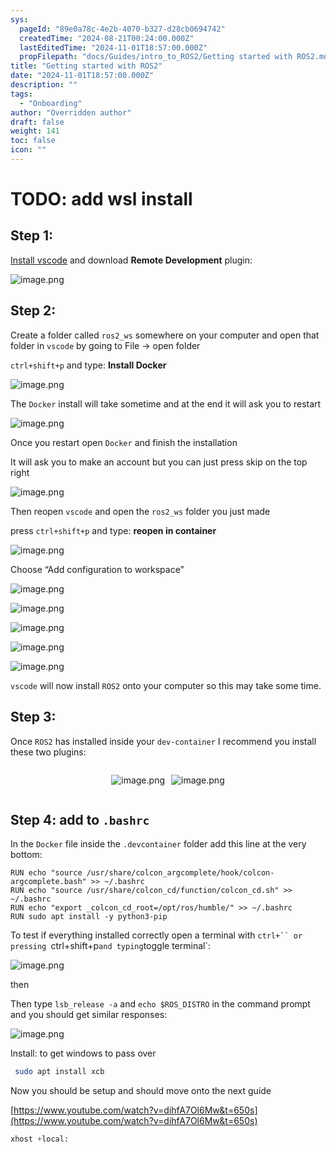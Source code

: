 ```yaml
---
sys:
  pageId: "89e0a78c-4e2b-4070-b327-d28cb0694742"
  createdTime: "2024-08-21T00:24:00.000Z"
  lastEditedTime: "2024-11-01T18:57:00.000Z"
  propFilepath: "docs/Guides/intro_to_ROS2/Getting started with ROS2.md"
title: "Getting started with ROS2"
date: "2024-11-01T18:57:00.000Z"
description: ""
tags:
  - "Onboarding"
author: "Overridden author"
draft: false
weight: 141
toc: false
icon: ""
---
```


# TODO: add wsl install

## Step 1:

[Install vscode](https://code.visualstudio.com/download) and download **Remote Development** plugin:

![image.png](https://prod-files-secure.s3.us-west-2.amazonaws.com/d518164a-d88e-44d1-a4ee-3adb3bd8bce0/efb52993-1881-4a40-b95e-6f020334f022/image.png?X-Amz-Algorithm=AWS4-HMAC-SHA256&X-Amz-Content-Sha256=UNSIGNED-PAYLOAD&X-Amz-Credential=ASIAZI2LB466UYLO72IW%2F20250219%2Fus-west-2%2Fs3%2Faws4_request&X-Amz-Date=20250219T150806Z&X-Amz-Expires=3600&X-Amz-Security-Token=IQoJb3JpZ2luX2VjEHsaCXVzLXdlc3QtMiJGMEQCIDVqTMhDm%2Fy7tMEflMNwuqdKeVss6GCGCo1zySWLRO64AiA1ZaxnSB7%2B0Q1S2cfqDlI3HRnJw3aNG6sydQuW0gzsgCqIBAik%2F%2F%2F%2F%2F%2F%2F%2F%2F%2F8BEAAaDDYzNzQyMzE4MzgwNSIMSXfvil63LYLiFpMGKtwD8L%2FHga85yzz0fUhFTl%2B0kkocbV8gWXx4kKsCwQw91WyKLTDziD7jR5gJYNR%2FiU8c20uhqfyNie9t50GYz8FhSL1Ma5GBHiYNQ4e2rjRGtonO5gcbins6G%2BQM2Rk0Ivbkaj0NrPRCrw800qalU%2FzL%2FEJYVfip%2F%2FxE8eqxl9vbsnZKHzaetXqkikUMOpaETlSGb9sQW%2B3uEoomXZjv%2FYmCTPecEYgW46fBJDz001uQ6oWUPrfdX31RQpwnGU%2BjvxjxoP5076732mg8LjaiBsgj86O7w%2FIkjNHNhcE4udGHygDtVDiYDil5Fwz20zOd0uqL8EBdUY8wDS4%2FkJgTJhjsUFsrogSavftZGOsMs47pQ46ve371ei%2Fk1OZiWCy5HHAmEIRmg%2B8P%2FQqDLaR1nZrlntRtW7pZIrP5l8fC2FDkpUsyPnC8Mrr1p3bIK3Me8%2BP6Ir8ecDI%2BoQpb44MoRZlBmKzyyo9bAdeNjQpsJrqknji4gSi627T3wQaMq91HInKYlmVhBbuTS4PXk1h6IAHU6q9DeXVikOMBybsmLclOUv1M4yvCOZxEZxGXRoz5YY%2FcyaN8RiVgmV2RVsLrBtu6nSp2xlfqNOECLt83ZyskanxNBtMk0d98ngTOiGkwivvWvQY6pgHaxrZrTIuDF2MqJyKgGkADubZN49ocM2pDmPvca2eVWHWK6BDvpXLG%2FLa6loTSQ34QntL%2Flh2KNezKkbJ%2FBuw91MVxqOCz3UBVwXU3p5V36cnClE1TBwNHZZqyqEJutIBPtpkdBAtU%2FKw9kvg%2BuF5Gmn3ugr1PGVGRtFZJIczKZ8tUokhld8emm9tD46LdRqOntEE0EwHdVkUn82fCZjPL%2FTvKgjRa&X-Amz-Signature=6fc510db99f14fc766334c51e40b63cba4501e4b6e9e418eb342c11a48e9045f&X-Amz-SignedHeaders=host&x-id=GetObject)

## Step 2:

Create a folder called `ros2_ws` somewhere on your computer and open that folder in `vscode` by going to File → open folder 

`ctrl+shift+p` and type: **Install Docker**

![image.png](https://prod-files-secure.s3.us-west-2.amazonaws.com/d518164a-d88e-44d1-a4ee-3adb3bd8bce0/2269dc0e-1cd5-47ff-bceb-c04ad9b2eab0/image.png?X-Amz-Algorithm=AWS4-HMAC-SHA256&X-Amz-Content-Sha256=UNSIGNED-PAYLOAD&X-Amz-Credential=ASIAZI2LB466UYLO72IW%2F20250219%2Fus-west-2%2Fs3%2Faws4_request&X-Amz-Date=20250219T150806Z&X-Amz-Expires=3600&X-Amz-Security-Token=IQoJb3JpZ2luX2VjEHsaCXVzLXdlc3QtMiJGMEQCIDVqTMhDm%2Fy7tMEflMNwuqdKeVss6GCGCo1zySWLRO64AiA1ZaxnSB7%2B0Q1S2cfqDlI3HRnJw3aNG6sydQuW0gzsgCqIBAik%2F%2F%2F%2F%2F%2F%2F%2F%2F%2F8BEAAaDDYzNzQyMzE4MzgwNSIMSXfvil63LYLiFpMGKtwD8L%2FHga85yzz0fUhFTl%2B0kkocbV8gWXx4kKsCwQw91WyKLTDziD7jR5gJYNR%2FiU8c20uhqfyNie9t50GYz8FhSL1Ma5GBHiYNQ4e2rjRGtonO5gcbins6G%2BQM2Rk0Ivbkaj0NrPRCrw800qalU%2FzL%2FEJYVfip%2F%2FxE8eqxl9vbsnZKHzaetXqkikUMOpaETlSGb9sQW%2B3uEoomXZjv%2FYmCTPecEYgW46fBJDz001uQ6oWUPrfdX31RQpwnGU%2BjvxjxoP5076732mg8LjaiBsgj86O7w%2FIkjNHNhcE4udGHygDtVDiYDil5Fwz20zOd0uqL8EBdUY8wDS4%2FkJgTJhjsUFsrogSavftZGOsMs47pQ46ve371ei%2Fk1OZiWCy5HHAmEIRmg%2B8P%2FQqDLaR1nZrlntRtW7pZIrP5l8fC2FDkpUsyPnC8Mrr1p3bIK3Me8%2BP6Ir8ecDI%2BoQpb44MoRZlBmKzyyo9bAdeNjQpsJrqknji4gSi627T3wQaMq91HInKYlmVhBbuTS4PXk1h6IAHU6q9DeXVikOMBybsmLclOUv1M4yvCOZxEZxGXRoz5YY%2FcyaN8RiVgmV2RVsLrBtu6nSp2xlfqNOECLt83ZyskanxNBtMk0d98ngTOiGkwivvWvQY6pgHaxrZrTIuDF2MqJyKgGkADubZN49ocM2pDmPvca2eVWHWK6BDvpXLG%2FLa6loTSQ34QntL%2Flh2KNezKkbJ%2FBuw91MVxqOCz3UBVwXU3p5V36cnClE1TBwNHZZqyqEJutIBPtpkdBAtU%2FKw9kvg%2BuF5Gmn3ugr1PGVGRtFZJIczKZ8tUokhld8emm9tD46LdRqOntEE0EwHdVkUn82fCZjPL%2FTvKgjRa&X-Amz-Signature=8cbc052e26c0236d8bb2f7844f7d6d2b198932f810916bd11cc1fb219c82d87c&X-Amz-SignedHeaders=host&x-id=GetObject)

The `Docker` install will take sometime and at the end it will ask you to restart

![image.png](https://prod-files-secure.s3.us-west-2.amazonaws.com/d518164a-d88e-44d1-a4ee-3adb3bd8bce0/ed233f78-be33-4b1f-b89c-9c346c0e961e/image.png?X-Amz-Algorithm=AWS4-HMAC-SHA256&X-Amz-Content-Sha256=UNSIGNED-PAYLOAD&X-Amz-Credential=ASIAZI2LB466UYLO72IW%2F20250219%2Fus-west-2%2Fs3%2Faws4_request&X-Amz-Date=20250219T150806Z&X-Amz-Expires=3600&X-Amz-Security-Token=IQoJb3JpZ2luX2VjEHsaCXVzLXdlc3QtMiJGMEQCIDVqTMhDm%2Fy7tMEflMNwuqdKeVss6GCGCo1zySWLRO64AiA1ZaxnSB7%2B0Q1S2cfqDlI3HRnJw3aNG6sydQuW0gzsgCqIBAik%2F%2F%2F%2F%2F%2F%2F%2F%2F%2F8BEAAaDDYzNzQyMzE4MzgwNSIMSXfvil63LYLiFpMGKtwD8L%2FHga85yzz0fUhFTl%2B0kkocbV8gWXx4kKsCwQw91WyKLTDziD7jR5gJYNR%2FiU8c20uhqfyNie9t50GYz8FhSL1Ma5GBHiYNQ4e2rjRGtonO5gcbins6G%2BQM2Rk0Ivbkaj0NrPRCrw800qalU%2FzL%2FEJYVfip%2F%2FxE8eqxl9vbsnZKHzaetXqkikUMOpaETlSGb9sQW%2B3uEoomXZjv%2FYmCTPecEYgW46fBJDz001uQ6oWUPrfdX31RQpwnGU%2BjvxjxoP5076732mg8LjaiBsgj86O7w%2FIkjNHNhcE4udGHygDtVDiYDil5Fwz20zOd0uqL8EBdUY8wDS4%2FkJgTJhjsUFsrogSavftZGOsMs47pQ46ve371ei%2Fk1OZiWCy5HHAmEIRmg%2B8P%2FQqDLaR1nZrlntRtW7pZIrP5l8fC2FDkpUsyPnC8Mrr1p3bIK3Me8%2BP6Ir8ecDI%2BoQpb44MoRZlBmKzyyo9bAdeNjQpsJrqknji4gSi627T3wQaMq91HInKYlmVhBbuTS4PXk1h6IAHU6q9DeXVikOMBybsmLclOUv1M4yvCOZxEZxGXRoz5YY%2FcyaN8RiVgmV2RVsLrBtu6nSp2xlfqNOECLt83ZyskanxNBtMk0d98ngTOiGkwivvWvQY6pgHaxrZrTIuDF2MqJyKgGkADubZN49ocM2pDmPvca2eVWHWK6BDvpXLG%2FLa6loTSQ34QntL%2Flh2KNezKkbJ%2FBuw91MVxqOCz3UBVwXU3p5V36cnClE1TBwNHZZqyqEJutIBPtpkdBAtU%2FKw9kvg%2BuF5Gmn3ugr1PGVGRtFZJIczKZ8tUokhld8emm9tD46LdRqOntEE0EwHdVkUn82fCZjPL%2FTvKgjRa&X-Amz-Signature=d9714bbdb118b7458cb41b72cbef86533ca2afa545a2615442e26fe19110ddf0&X-Amz-SignedHeaders=host&x-id=GetObject)

Once you restart open `Docker` and finish the installation

It will ask you to make an account but you can just press skip on the top right

![image.png](https://prod-files-secure.s3.us-west-2.amazonaws.com/d518164a-d88e-44d1-a4ee-3adb3bd8bce0/21010ad9-1659-4fd9-9f59-9932a09b2a3d/image.png?X-Amz-Algorithm=AWS4-HMAC-SHA256&X-Amz-Content-Sha256=UNSIGNED-PAYLOAD&X-Amz-Credential=ASIAZI2LB466UYLO72IW%2F20250219%2Fus-west-2%2Fs3%2Faws4_request&X-Amz-Date=20250219T150806Z&X-Amz-Expires=3600&X-Amz-Security-Token=IQoJb3JpZ2luX2VjEHsaCXVzLXdlc3QtMiJGMEQCIDVqTMhDm%2Fy7tMEflMNwuqdKeVss6GCGCo1zySWLRO64AiA1ZaxnSB7%2B0Q1S2cfqDlI3HRnJw3aNG6sydQuW0gzsgCqIBAik%2F%2F%2F%2F%2F%2F%2F%2F%2F%2F8BEAAaDDYzNzQyMzE4MzgwNSIMSXfvil63LYLiFpMGKtwD8L%2FHga85yzz0fUhFTl%2B0kkocbV8gWXx4kKsCwQw91WyKLTDziD7jR5gJYNR%2FiU8c20uhqfyNie9t50GYz8FhSL1Ma5GBHiYNQ4e2rjRGtonO5gcbins6G%2BQM2Rk0Ivbkaj0NrPRCrw800qalU%2FzL%2FEJYVfip%2F%2FxE8eqxl9vbsnZKHzaetXqkikUMOpaETlSGb9sQW%2B3uEoomXZjv%2FYmCTPecEYgW46fBJDz001uQ6oWUPrfdX31RQpwnGU%2BjvxjxoP5076732mg8LjaiBsgj86O7w%2FIkjNHNhcE4udGHygDtVDiYDil5Fwz20zOd0uqL8EBdUY8wDS4%2FkJgTJhjsUFsrogSavftZGOsMs47pQ46ve371ei%2Fk1OZiWCy5HHAmEIRmg%2B8P%2FQqDLaR1nZrlntRtW7pZIrP5l8fC2FDkpUsyPnC8Mrr1p3bIK3Me8%2BP6Ir8ecDI%2BoQpb44MoRZlBmKzyyo9bAdeNjQpsJrqknji4gSi627T3wQaMq91HInKYlmVhBbuTS4PXk1h6IAHU6q9DeXVikOMBybsmLclOUv1M4yvCOZxEZxGXRoz5YY%2FcyaN8RiVgmV2RVsLrBtu6nSp2xlfqNOECLt83ZyskanxNBtMk0d98ngTOiGkwivvWvQY6pgHaxrZrTIuDF2MqJyKgGkADubZN49ocM2pDmPvca2eVWHWK6BDvpXLG%2FLa6loTSQ34QntL%2Flh2KNezKkbJ%2FBuw91MVxqOCz3UBVwXU3p5V36cnClE1TBwNHZZqyqEJutIBPtpkdBAtU%2FKw9kvg%2BuF5Gmn3ugr1PGVGRtFZJIczKZ8tUokhld8emm9tD46LdRqOntEE0EwHdVkUn82fCZjPL%2FTvKgjRa&X-Amz-Signature=2a8796239b4dbece81be936c64135cb7fdd2161e5894149170fad5835a66a7b3&X-Amz-SignedHeaders=host&x-id=GetObject)

Then reopen `vscode` and open the `ros2_ws` folder you just made

press `ctrl+shift+p` and type: **reopen in container**

![image.png](https://prod-files-secure.s3.us-west-2.amazonaws.com/d518164a-d88e-44d1-a4ee-3adb3bd8bce0/4e93b8c2-41ad-488c-8095-c74205196118/image.png?X-Amz-Algorithm=AWS4-HMAC-SHA256&X-Amz-Content-Sha256=UNSIGNED-PAYLOAD&X-Amz-Credential=ASIAZI2LB466UYLO72IW%2F20250219%2Fus-west-2%2Fs3%2Faws4_request&X-Amz-Date=20250219T150806Z&X-Amz-Expires=3600&X-Amz-Security-Token=IQoJb3JpZ2luX2VjEHsaCXVzLXdlc3QtMiJGMEQCIDVqTMhDm%2Fy7tMEflMNwuqdKeVss6GCGCo1zySWLRO64AiA1ZaxnSB7%2B0Q1S2cfqDlI3HRnJw3aNG6sydQuW0gzsgCqIBAik%2F%2F%2F%2F%2F%2F%2F%2F%2F%2F8BEAAaDDYzNzQyMzE4MzgwNSIMSXfvil63LYLiFpMGKtwD8L%2FHga85yzz0fUhFTl%2B0kkocbV8gWXx4kKsCwQw91WyKLTDziD7jR5gJYNR%2FiU8c20uhqfyNie9t50GYz8FhSL1Ma5GBHiYNQ4e2rjRGtonO5gcbins6G%2BQM2Rk0Ivbkaj0NrPRCrw800qalU%2FzL%2FEJYVfip%2F%2FxE8eqxl9vbsnZKHzaetXqkikUMOpaETlSGb9sQW%2B3uEoomXZjv%2FYmCTPecEYgW46fBJDz001uQ6oWUPrfdX31RQpwnGU%2BjvxjxoP5076732mg8LjaiBsgj86O7w%2FIkjNHNhcE4udGHygDtVDiYDil5Fwz20zOd0uqL8EBdUY8wDS4%2FkJgTJhjsUFsrogSavftZGOsMs47pQ46ve371ei%2Fk1OZiWCy5HHAmEIRmg%2B8P%2FQqDLaR1nZrlntRtW7pZIrP5l8fC2FDkpUsyPnC8Mrr1p3bIK3Me8%2BP6Ir8ecDI%2BoQpb44MoRZlBmKzyyo9bAdeNjQpsJrqknji4gSi627T3wQaMq91HInKYlmVhBbuTS4PXk1h6IAHU6q9DeXVikOMBybsmLclOUv1M4yvCOZxEZxGXRoz5YY%2FcyaN8RiVgmV2RVsLrBtu6nSp2xlfqNOECLt83ZyskanxNBtMk0d98ngTOiGkwivvWvQY6pgHaxrZrTIuDF2MqJyKgGkADubZN49ocM2pDmPvca2eVWHWK6BDvpXLG%2FLa6loTSQ34QntL%2Flh2KNezKkbJ%2FBuw91MVxqOCz3UBVwXU3p5V36cnClE1TBwNHZZqyqEJutIBPtpkdBAtU%2FKw9kvg%2BuF5Gmn3ugr1PGVGRtFZJIczKZ8tUokhld8emm9tD46LdRqOntEE0EwHdVkUn82fCZjPL%2FTvKgjRa&X-Amz-Signature=0878ee22ade693cfe5fb023099a1361db9f7802cf0688957cc0e3a4341bba0c8&X-Amz-SignedHeaders=host&x-id=GetObject)

Choose “Add configuration to workspace”

![image.png](https://prod-files-secure.s3.us-west-2.amazonaws.com/d518164a-d88e-44d1-a4ee-3adb3bd8bce0/9560b282-5060-4989-ba37-97e7b2c22476/image.png?X-Amz-Algorithm=AWS4-HMAC-SHA256&X-Amz-Content-Sha256=UNSIGNED-PAYLOAD&X-Amz-Credential=ASIAZI2LB466UYLO72IW%2F20250219%2Fus-west-2%2Fs3%2Faws4_request&X-Amz-Date=20250219T150806Z&X-Amz-Expires=3600&X-Amz-Security-Token=IQoJb3JpZ2luX2VjEHsaCXVzLXdlc3QtMiJGMEQCIDVqTMhDm%2Fy7tMEflMNwuqdKeVss6GCGCo1zySWLRO64AiA1ZaxnSB7%2B0Q1S2cfqDlI3HRnJw3aNG6sydQuW0gzsgCqIBAik%2F%2F%2F%2F%2F%2F%2F%2F%2F%2F8BEAAaDDYzNzQyMzE4MzgwNSIMSXfvil63LYLiFpMGKtwD8L%2FHga85yzz0fUhFTl%2B0kkocbV8gWXx4kKsCwQw91WyKLTDziD7jR5gJYNR%2FiU8c20uhqfyNie9t50GYz8FhSL1Ma5GBHiYNQ4e2rjRGtonO5gcbins6G%2BQM2Rk0Ivbkaj0NrPRCrw800qalU%2FzL%2FEJYVfip%2F%2FxE8eqxl9vbsnZKHzaetXqkikUMOpaETlSGb9sQW%2B3uEoomXZjv%2FYmCTPecEYgW46fBJDz001uQ6oWUPrfdX31RQpwnGU%2BjvxjxoP5076732mg8LjaiBsgj86O7w%2FIkjNHNhcE4udGHygDtVDiYDil5Fwz20zOd0uqL8EBdUY8wDS4%2FkJgTJhjsUFsrogSavftZGOsMs47pQ46ve371ei%2Fk1OZiWCy5HHAmEIRmg%2B8P%2FQqDLaR1nZrlntRtW7pZIrP5l8fC2FDkpUsyPnC8Mrr1p3bIK3Me8%2BP6Ir8ecDI%2BoQpb44MoRZlBmKzyyo9bAdeNjQpsJrqknji4gSi627T3wQaMq91HInKYlmVhBbuTS4PXk1h6IAHU6q9DeXVikOMBybsmLclOUv1M4yvCOZxEZxGXRoz5YY%2FcyaN8RiVgmV2RVsLrBtu6nSp2xlfqNOECLt83ZyskanxNBtMk0d98ngTOiGkwivvWvQY6pgHaxrZrTIuDF2MqJyKgGkADubZN49ocM2pDmPvca2eVWHWK6BDvpXLG%2FLa6loTSQ34QntL%2Flh2KNezKkbJ%2FBuw91MVxqOCz3UBVwXU3p5V36cnClE1TBwNHZZqyqEJutIBPtpkdBAtU%2FKw9kvg%2BuF5Gmn3ugr1PGVGRtFZJIczKZ8tUokhld8emm9tD46LdRqOntEE0EwHdVkUn82fCZjPL%2FTvKgjRa&X-Amz-Signature=fe4ceaadd64f78be30453f731300b1d8ca6a9714015f12152e9f213ce722b643&X-Amz-SignedHeaders=host&x-id=GetObject)

![image.png](https://prod-files-secure.s3.us-west-2.amazonaws.com/d518164a-d88e-44d1-a4ee-3adb3bd8bce0/2ee63f81-886b-48e8-a553-dc6e5eac99e4/image.png?X-Amz-Algorithm=AWS4-HMAC-SHA256&X-Amz-Content-Sha256=UNSIGNED-PAYLOAD&X-Amz-Credential=ASIAZI2LB466UYLO72IW%2F20250219%2Fus-west-2%2Fs3%2Faws4_request&X-Amz-Date=20250219T150806Z&X-Amz-Expires=3600&X-Amz-Security-Token=IQoJb3JpZ2luX2VjEHsaCXVzLXdlc3QtMiJGMEQCIDVqTMhDm%2Fy7tMEflMNwuqdKeVss6GCGCo1zySWLRO64AiA1ZaxnSB7%2B0Q1S2cfqDlI3HRnJw3aNG6sydQuW0gzsgCqIBAik%2F%2F%2F%2F%2F%2F%2F%2F%2F%2F8BEAAaDDYzNzQyMzE4MzgwNSIMSXfvil63LYLiFpMGKtwD8L%2FHga85yzz0fUhFTl%2B0kkocbV8gWXx4kKsCwQw91WyKLTDziD7jR5gJYNR%2FiU8c20uhqfyNie9t50GYz8FhSL1Ma5GBHiYNQ4e2rjRGtonO5gcbins6G%2BQM2Rk0Ivbkaj0NrPRCrw800qalU%2FzL%2FEJYVfip%2F%2FxE8eqxl9vbsnZKHzaetXqkikUMOpaETlSGb9sQW%2B3uEoomXZjv%2FYmCTPecEYgW46fBJDz001uQ6oWUPrfdX31RQpwnGU%2BjvxjxoP5076732mg8LjaiBsgj86O7w%2FIkjNHNhcE4udGHygDtVDiYDil5Fwz20zOd0uqL8EBdUY8wDS4%2FkJgTJhjsUFsrogSavftZGOsMs47pQ46ve371ei%2Fk1OZiWCy5HHAmEIRmg%2B8P%2FQqDLaR1nZrlntRtW7pZIrP5l8fC2FDkpUsyPnC8Mrr1p3bIK3Me8%2BP6Ir8ecDI%2BoQpb44MoRZlBmKzyyo9bAdeNjQpsJrqknji4gSi627T3wQaMq91HInKYlmVhBbuTS4PXk1h6IAHU6q9DeXVikOMBybsmLclOUv1M4yvCOZxEZxGXRoz5YY%2FcyaN8RiVgmV2RVsLrBtu6nSp2xlfqNOECLt83ZyskanxNBtMk0d98ngTOiGkwivvWvQY6pgHaxrZrTIuDF2MqJyKgGkADubZN49ocM2pDmPvca2eVWHWK6BDvpXLG%2FLa6loTSQ34QntL%2Flh2KNezKkbJ%2FBuw91MVxqOCz3UBVwXU3p5V36cnClE1TBwNHZZqyqEJutIBPtpkdBAtU%2FKw9kvg%2BuF5Gmn3ugr1PGVGRtFZJIczKZ8tUokhld8emm9tD46LdRqOntEE0EwHdVkUn82fCZjPL%2FTvKgjRa&X-Amz-Signature=d38069df71de0e94dc8aa1932696d998257ce5469dbb68e3078914e3032027c8&X-Amz-SignedHeaders=host&x-id=GetObject)

![image.png](https://prod-files-secure.s3.us-west-2.amazonaws.com/d518164a-d88e-44d1-a4ee-3adb3bd8bce0/ae1580b2-b048-407e-aed9-b584224a7a04/image.png?X-Amz-Algorithm=AWS4-HMAC-SHA256&X-Amz-Content-Sha256=UNSIGNED-PAYLOAD&X-Amz-Credential=ASIAZI2LB466UYLO72IW%2F20250219%2Fus-west-2%2Fs3%2Faws4_request&X-Amz-Date=20250219T150806Z&X-Amz-Expires=3600&X-Amz-Security-Token=IQoJb3JpZ2luX2VjEHsaCXVzLXdlc3QtMiJGMEQCIDVqTMhDm%2Fy7tMEflMNwuqdKeVss6GCGCo1zySWLRO64AiA1ZaxnSB7%2B0Q1S2cfqDlI3HRnJw3aNG6sydQuW0gzsgCqIBAik%2F%2F%2F%2F%2F%2F%2F%2F%2F%2F8BEAAaDDYzNzQyMzE4MzgwNSIMSXfvil63LYLiFpMGKtwD8L%2FHga85yzz0fUhFTl%2B0kkocbV8gWXx4kKsCwQw91WyKLTDziD7jR5gJYNR%2FiU8c20uhqfyNie9t50GYz8FhSL1Ma5GBHiYNQ4e2rjRGtonO5gcbins6G%2BQM2Rk0Ivbkaj0NrPRCrw800qalU%2FzL%2FEJYVfip%2F%2FxE8eqxl9vbsnZKHzaetXqkikUMOpaETlSGb9sQW%2B3uEoomXZjv%2FYmCTPecEYgW46fBJDz001uQ6oWUPrfdX31RQpwnGU%2BjvxjxoP5076732mg8LjaiBsgj86O7w%2FIkjNHNhcE4udGHygDtVDiYDil5Fwz20zOd0uqL8EBdUY8wDS4%2FkJgTJhjsUFsrogSavftZGOsMs47pQ46ve371ei%2Fk1OZiWCy5HHAmEIRmg%2B8P%2FQqDLaR1nZrlntRtW7pZIrP5l8fC2FDkpUsyPnC8Mrr1p3bIK3Me8%2BP6Ir8ecDI%2BoQpb44MoRZlBmKzyyo9bAdeNjQpsJrqknji4gSi627T3wQaMq91HInKYlmVhBbuTS4PXk1h6IAHU6q9DeXVikOMBybsmLclOUv1M4yvCOZxEZxGXRoz5YY%2FcyaN8RiVgmV2RVsLrBtu6nSp2xlfqNOECLt83ZyskanxNBtMk0d98ngTOiGkwivvWvQY6pgHaxrZrTIuDF2MqJyKgGkADubZN49ocM2pDmPvca2eVWHWK6BDvpXLG%2FLa6loTSQ34QntL%2Flh2KNezKkbJ%2FBuw91MVxqOCz3UBVwXU3p5V36cnClE1TBwNHZZqyqEJutIBPtpkdBAtU%2FKw9kvg%2BuF5Gmn3ugr1PGVGRtFZJIczKZ8tUokhld8emm9tD46LdRqOntEE0EwHdVkUn82fCZjPL%2FTvKgjRa&X-Amz-Signature=a7d2d664985016ec0ad640efc8e002ff009e3a284468cc0f60529d855c5644a3&X-Amz-SignedHeaders=host&x-id=GetObject)

![image.png](https://prod-files-secure.s3.us-west-2.amazonaws.com/d518164a-d88e-44d1-a4ee-3adb3bd8bce0/53255b28-f75e-430f-b9e3-c0ac8577e42b/image.png?X-Amz-Algorithm=AWS4-HMAC-SHA256&X-Amz-Content-Sha256=UNSIGNED-PAYLOAD&X-Amz-Credential=ASIAZI2LB466UYLO72IW%2F20250219%2Fus-west-2%2Fs3%2Faws4_request&X-Amz-Date=20250219T150806Z&X-Amz-Expires=3600&X-Amz-Security-Token=IQoJb3JpZ2luX2VjEHsaCXVzLXdlc3QtMiJGMEQCIDVqTMhDm%2Fy7tMEflMNwuqdKeVss6GCGCo1zySWLRO64AiA1ZaxnSB7%2B0Q1S2cfqDlI3HRnJw3aNG6sydQuW0gzsgCqIBAik%2F%2F%2F%2F%2F%2F%2F%2F%2F%2F8BEAAaDDYzNzQyMzE4MzgwNSIMSXfvil63LYLiFpMGKtwD8L%2FHga85yzz0fUhFTl%2B0kkocbV8gWXx4kKsCwQw91WyKLTDziD7jR5gJYNR%2FiU8c20uhqfyNie9t50GYz8FhSL1Ma5GBHiYNQ4e2rjRGtonO5gcbins6G%2BQM2Rk0Ivbkaj0NrPRCrw800qalU%2FzL%2FEJYVfip%2F%2FxE8eqxl9vbsnZKHzaetXqkikUMOpaETlSGb9sQW%2B3uEoomXZjv%2FYmCTPecEYgW46fBJDz001uQ6oWUPrfdX31RQpwnGU%2BjvxjxoP5076732mg8LjaiBsgj86O7w%2FIkjNHNhcE4udGHygDtVDiYDil5Fwz20zOd0uqL8EBdUY8wDS4%2FkJgTJhjsUFsrogSavftZGOsMs47pQ46ve371ei%2Fk1OZiWCy5HHAmEIRmg%2B8P%2FQqDLaR1nZrlntRtW7pZIrP5l8fC2FDkpUsyPnC8Mrr1p3bIK3Me8%2BP6Ir8ecDI%2BoQpb44MoRZlBmKzyyo9bAdeNjQpsJrqknji4gSi627T3wQaMq91HInKYlmVhBbuTS4PXk1h6IAHU6q9DeXVikOMBybsmLclOUv1M4yvCOZxEZxGXRoz5YY%2FcyaN8RiVgmV2RVsLrBtu6nSp2xlfqNOECLt83ZyskanxNBtMk0d98ngTOiGkwivvWvQY6pgHaxrZrTIuDF2MqJyKgGkADubZN49ocM2pDmPvca2eVWHWK6BDvpXLG%2FLa6loTSQ34QntL%2Flh2KNezKkbJ%2FBuw91MVxqOCz3UBVwXU3p5V36cnClE1TBwNHZZqyqEJutIBPtpkdBAtU%2FKw9kvg%2BuF5Gmn3ugr1PGVGRtFZJIczKZ8tUokhld8emm9tD46LdRqOntEE0EwHdVkUn82fCZjPL%2FTvKgjRa&X-Amz-Signature=74f414d43e56478a3f325e25fea3ae83341ecfd3298b90163c9d868829d8af59&X-Amz-SignedHeaders=host&x-id=GetObject)

![image.png](https://prod-files-secure.s3.us-west-2.amazonaws.com/d518164a-d88e-44d1-a4ee-3adb3bd8bce0/7c562767-5af9-4ffb-97d1-327bcdf4ee00/image.png?X-Amz-Algorithm=AWS4-HMAC-SHA256&X-Amz-Content-Sha256=UNSIGNED-PAYLOAD&X-Amz-Credential=ASIAZI2LB466UYLO72IW%2F20250219%2Fus-west-2%2Fs3%2Faws4_request&X-Amz-Date=20250219T150806Z&X-Amz-Expires=3600&X-Amz-Security-Token=IQoJb3JpZ2luX2VjEHsaCXVzLXdlc3QtMiJGMEQCIDVqTMhDm%2Fy7tMEflMNwuqdKeVss6GCGCo1zySWLRO64AiA1ZaxnSB7%2B0Q1S2cfqDlI3HRnJw3aNG6sydQuW0gzsgCqIBAik%2F%2F%2F%2F%2F%2F%2F%2F%2F%2F8BEAAaDDYzNzQyMzE4MzgwNSIMSXfvil63LYLiFpMGKtwD8L%2FHga85yzz0fUhFTl%2B0kkocbV8gWXx4kKsCwQw91WyKLTDziD7jR5gJYNR%2FiU8c20uhqfyNie9t50GYz8FhSL1Ma5GBHiYNQ4e2rjRGtonO5gcbins6G%2BQM2Rk0Ivbkaj0NrPRCrw800qalU%2FzL%2FEJYVfip%2F%2FxE8eqxl9vbsnZKHzaetXqkikUMOpaETlSGb9sQW%2B3uEoomXZjv%2FYmCTPecEYgW46fBJDz001uQ6oWUPrfdX31RQpwnGU%2BjvxjxoP5076732mg8LjaiBsgj86O7w%2FIkjNHNhcE4udGHygDtVDiYDil5Fwz20zOd0uqL8EBdUY8wDS4%2FkJgTJhjsUFsrogSavftZGOsMs47pQ46ve371ei%2Fk1OZiWCy5HHAmEIRmg%2B8P%2FQqDLaR1nZrlntRtW7pZIrP5l8fC2FDkpUsyPnC8Mrr1p3bIK3Me8%2BP6Ir8ecDI%2BoQpb44MoRZlBmKzyyo9bAdeNjQpsJrqknji4gSi627T3wQaMq91HInKYlmVhBbuTS4PXk1h6IAHU6q9DeXVikOMBybsmLclOUv1M4yvCOZxEZxGXRoz5YY%2FcyaN8RiVgmV2RVsLrBtu6nSp2xlfqNOECLt83ZyskanxNBtMk0d98ngTOiGkwivvWvQY6pgHaxrZrTIuDF2MqJyKgGkADubZN49ocM2pDmPvca2eVWHWK6BDvpXLG%2FLa6loTSQ34QntL%2Flh2KNezKkbJ%2FBuw91MVxqOCz3UBVwXU3p5V36cnClE1TBwNHZZqyqEJutIBPtpkdBAtU%2FKw9kvg%2BuF5Gmn3ugr1PGVGRtFZJIczKZ8tUokhld8emm9tD46LdRqOntEE0EwHdVkUn82fCZjPL%2FTvKgjRa&X-Amz-Signature=1caf29f3461fca4cffa4704f70e2b750a6094d9099e78aa8b7ead7eae1acd93f&X-Amz-SignedHeaders=host&x-id=GetObject)

`vscode` will now install `ROS2` onto your computer so this may take some time.

## Step 3:

Once `ROS2` has installed inside your `dev-container` I recommend you install these two plugins:

<div style="display: flex;flex-direction: row; column-gap:10px; max-width: 630px;justify-content: center;">
<div>

![image.png](https://prod-files-secure.s3.us-west-2.amazonaws.com/d518164a-d88e-44d1-a4ee-3adb3bd8bce0/3fc3d550-5a54-4ba1-ba6b-faa01cdb7369/image.png?X-Amz-Algorithm=AWS4-HMAC-SHA256&X-Amz-Content-Sha256=UNSIGNED-PAYLOAD&X-Amz-Credential=ASIAZI2LB466VMOKFGC6%2F20250219%2Fus-west-2%2Fs3%2Faws4_request&X-Amz-Date=20250219T150808Z&X-Amz-Expires=3600&X-Amz-Security-Token=IQoJb3JpZ2luX2VjEHwaCXVzLXdlc3QtMiJGMEQCIB7q5DuIzY5bUDMezY00U6Zukm4y9HNyxUO95VFK6zBwAiB8v4hmXqzRnL%2BvbPIxekDSoaj3RKiJPCNNZvWrpdju1CqIBAik%2F%2F%2F%2F%2F%2F%2F%2F%2F%2F8BEAAaDDYzNzQyMzE4MzgwNSIMDfbre04daq5h6zrrKtwDSSeNlb5TSl6PZuesYyblc5cjqBwnqMi3%2BiOBpSVhBBPGJEMyOov%2BdI%2B8B2R%2BTOoMbci3m8mxq25K%2FagabgpraeDdUbyRFc3l%2BzLDGQRvmL8IgDTLKE8tyy4CVgSAPPkhqhSYsROd6eR3BmCc0LYoDrSrmmZtH610EyBgzO3HQT1J9QjclXofsV0FymdhmOjEJNgwqW3205g5%2F6jrB1ceJFv%2Fd%2B4CTsbvat2lm%2FJ7I6pRg2F94BgWkrSOG65KpnHa%2BXocYW8XuU%2B2vZUjEq7tzsdQ17D7qMqpG%2BkHLfGnm%2BeK7qpUDJnYSwLZ9DX%2BXGPHUvKvU3PVB6xECRuJ%2FQzTvUrWArAtsieFIpecm61GW9HuoMdXnXGgQ2MbcpmuJ44WQy3B8Qp4%2FLiLYZMqYEjXyJDdrF0ADAW2BPZeRN2CRRZmoredr%2Br8IvG7mziaHzny85j8FsR32d4ra%2FXRjoWjhpoxmKI0shlxfBqDCQaN6aagBT%2BgEaXc4JOn0W19MfxtOI6g4kkEDSOdqaI5UXGiNZJO83gsXRIKnHnrWMmWT7sRksGPUpLxwYuPqzU%2FmhpB4WQeseaziJR50q%2BJRwlX8iJ9hmYIh1FND8IQTWVeLT7sWBqkKLTByhZTI6gw%2BPvWvQY6pgFQ3Ev5ee37bDF8XgtZrGq9JjO65YCT4NTy4DSLOWL6lmqUnNPW%2BNlRgE32Uh%2FKg7Atc4qB%2FEGNwH5uTteRged68EbwwRjmGVXrqpX5LEEBapVojYtmwLzt%2FaDRmD%2FmQY8ARahK%2BPnOsEwiRN6vYsR92E9JVFIpuBtOgK8%2FI3Vzsnyyuw0adyQ%2BwtCYUVNpNtByWtL3Q5%2Fzb5fJ4x5q8SEDK9jtFe4N&X-Amz-Signature=8a4aafb2295da39de147bbdd2d439d02140f84a982a17145e0aa9916ad0c249f&X-Amz-SignedHeaders=host&x-id=GetObject)

</div>
<div>

![image.png](https://prod-files-secure.s3.us-west-2.amazonaws.com/d518164a-d88e-44d1-a4ee-3adb3bd8bce0/d994cc66-13c2-4093-a5a3-f84cf4601a82/image.png?X-Amz-Algorithm=AWS4-HMAC-SHA256&X-Amz-Content-Sha256=UNSIGNED-PAYLOAD&X-Amz-Credential=ASIAZI2LB4663DULMP45%2F20250219%2Fus-west-2%2Fs3%2Faws4_request&X-Amz-Date=20250219T150810Z&X-Amz-Expires=3600&X-Amz-Security-Token=IQoJb3JpZ2luX2VjEHwaCXVzLXdlc3QtMiJIMEYCIQCxySFYrwKN5SuYSRH44%2FphcMhkke0IScda4MhGEQ%2BEfAIhAJS0x%2BI60bHds28beQWfKl7TZEElZ3pTjPl3j1HpLjfWKogECKT%2F%2F%2F%2F%2F%2F%2F%2F%2F%2FwEQABoMNjM3NDIzMTgzODA1IgyOl9Bc4rJuMb2DttYq3AO7d0PSkPP%2F8JErN8E6YJSSBDpvN5S4UqSmEkmOTJBNkmYVvffP1u7bhCQFRIW0DNjioS5bCXxwPxPc8JGUp%2BUIu%2FulgJVV1Fg4VY%2BkpkyNGo2sS%2FuSFacz4S89bgG8I69SoBWWgxDXDZnyd3PKEnJqAEyOy1EjFc11o9mSD8%2Bq4WHR72yz8IJNvHCe8iNx%2BlIBIGRNt97RoY8OwKf7T796LkZrqIKCo1sMxf6yYU32GF87FSy4eyOoi0r8lbpbx1f9Sd8wpm10Xj%2FNayzfOfDA8KkLF01LM5hLAJD7CIn6wfxYyNHtdYlabZ7m1fR4cGtEuTAPpTf322w87FigSCabRc6sPELaqesKc56%2BMg5zGehRQnvkolWkRGqMhtnis0NiOujbtA4ys0LPKDqS%2Fm9VtMMK5Snl4MNHfoM9Cf783EIXAcd3EyfOGP6Pf1%2FSLilCjhRPSm%2FJ%2BNxsXMKTZgg%2FdngmQxmQ8cHfPMDcOIhFZwU808XnkYTCfdbMTrjbuPHrIN%2FHcT1pqbvsWOifEOlUesGay8fBa6sWNLBd5V5U58uUKPWyH%2Bt7JWxiJt%2FKUdSxeD9%2F0sVPy3BO5DKC0EVcFnN%2BXxbw2sBO6dDPRJQ7KCwkTFprfn1%2FCP4lzzDg%2B9a9BjqkAdHNKOTvoyOnTvox8EFKNEQtbcmKMAzAdICrEXOnAW6iMp7DSzKbuEbvfljpoOGA7u4Meo7NVuS6EjJKl6TomWUWA%2FtUnxp4KgAjrKr0ALzSJwUK7iKBrX9JpY7bto9LHmwsWUV%2BICFr98bg338EQHdOguwjZcexPEp%2FB9sdxrnjyI3pwB5VeqFvJ8yb0H0vqt0BtmQJgjHHm9XKMWyD9wA2MIry&X-Amz-Signature=9ab04cdd97edfbf9d12a94afc5466ba91c82ea7149ddb968d00aaae0b86d32c8&X-Amz-SignedHeaders=host&x-id=GetObject)

</div>
</div>

## Step 4: add to `.bashrc`

In the `Docker` file inside the `.devcontainer` folder add this line at the very bottom: 

```docker
RUN echo "source /usr/share/colcon_argcomplete/hook/colcon-argcomplete.bash" >> ~/.bashrc
RUN echo "source /usr/share/colcon_cd/function/colcon_cd.sh" >> ~/.bashrc
RUN echo "export _colcon_cd_root=/opt/ros/humble/" >> ~/.bashrc
RUN sudo apt install -y python3-pip 
```

To test if everything installed correctly open a terminal with `ctrl+`` or pressing `ctrl+shift+p` and typing `toggle terminal`:

![image.png](https://prod-files-secure.s3.us-west-2.amazonaws.com/d518164a-d88e-44d1-a4ee-3adb3bd8bce0/6a4943d8-b04e-4c02-9a58-775f3384d1a5/image.png?X-Amz-Algorithm=AWS4-HMAC-SHA256&X-Amz-Content-Sha256=UNSIGNED-PAYLOAD&X-Amz-Credential=ASIAZI2LB466UYLO72IW%2F20250219%2Fus-west-2%2Fs3%2Faws4_request&X-Amz-Date=20250219T150806Z&X-Amz-Expires=3600&X-Amz-Security-Token=IQoJb3JpZ2luX2VjEHsaCXVzLXdlc3QtMiJGMEQCIDVqTMhDm%2Fy7tMEflMNwuqdKeVss6GCGCo1zySWLRO64AiA1ZaxnSB7%2B0Q1S2cfqDlI3HRnJw3aNG6sydQuW0gzsgCqIBAik%2F%2F%2F%2F%2F%2F%2F%2F%2F%2F8BEAAaDDYzNzQyMzE4MzgwNSIMSXfvil63LYLiFpMGKtwD8L%2FHga85yzz0fUhFTl%2B0kkocbV8gWXx4kKsCwQw91WyKLTDziD7jR5gJYNR%2FiU8c20uhqfyNie9t50GYz8FhSL1Ma5GBHiYNQ4e2rjRGtonO5gcbins6G%2BQM2Rk0Ivbkaj0NrPRCrw800qalU%2FzL%2FEJYVfip%2F%2FxE8eqxl9vbsnZKHzaetXqkikUMOpaETlSGb9sQW%2B3uEoomXZjv%2FYmCTPecEYgW46fBJDz001uQ6oWUPrfdX31RQpwnGU%2BjvxjxoP5076732mg8LjaiBsgj86O7w%2FIkjNHNhcE4udGHygDtVDiYDil5Fwz20zOd0uqL8EBdUY8wDS4%2FkJgTJhjsUFsrogSavftZGOsMs47pQ46ve371ei%2Fk1OZiWCy5HHAmEIRmg%2B8P%2FQqDLaR1nZrlntRtW7pZIrP5l8fC2FDkpUsyPnC8Mrr1p3bIK3Me8%2BP6Ir8ecDI%2BoQpb44MoRZlBmKzyyo9bAdeNjQpsJrqknji4gSi627T3wQaMq91HInKYlmVhBbuTS4PXk1h6IAHU6q9DeXVikOMBybsmLclOUv1M4yvCOZxEZxGXRoz5YY%2FcyaN8RiVgmV2RVsLrBtu6nSp2xlfqNOECLt83ZyskanxNBtMk0d98ngTOiGkwivvWvQY6pgHaxrZrTIuDF2MqJyKgGkADubZN49ocM2pDmPvca2eVWHWK6BDvpXLG%2FLa6loTSQ34QntL%2Flh2KNezKkbJ%2FBuw91MVxqOCz3UBVwXU3p5V36cnClE1TBwNHZZqyqEJutIBPtpkdBAtU%2FKw9kvg%2BuF5Gmn3ugr1PGVGRtFZJIczKZ8tUokhld8emm9tD46LdRqOntEE0EwHdVkUn82fCZjPL%2FTvKgjRa&X-Amz-Signature=fb57348b741b4d7faaf9a08ae633e6f56b77d2d9e3ca3b2c860859eccf832f63&X-Amz-SignedHeaders=host&x-id=GetObject)

then 

Then type `lsb_release -a` and `echo $ROS_DISTRO` in the command prompt and you should get similar responses:

![image.png](https://prod-files-secure.s3.us-west-2.amazonaws.com/d518164a-d88e-44d1-a4ee-3adb3bd8bce0/3e635dec-a805-4e85-8b9e-d000e5b71a4e/image.png?X-Amz-Algorithm=AWS4-HMAC-SHA256&X-Amz-Content-Sha256=UNSIGNED-PAYLOAD&X-Amz-Credential=ASIAZI2LB466UYLO72IW%2F20250219%2Fus-west-2%2Fs3%2Faws4_request&X-Amz-Date=20250219T150806Z&X-Amz-Expires=3600&X-Amz-Security-Token=IQoJb3JpZ2luX2VjEHsaCXVzLXdlc3QtMiJGMEQCIDVqTMhDm%2Fy7tMEflMNwuqdKeVss6GCGCo1zySWLRO64AiA1ZaxnSB7%2B0Q1S2cfqDlI3HRnJw3aNG6sydQuW0gzsgCqIBAik%2F%2F%2F%2F%2F%2F%2F%2F%2F%2F8BEAAaDDYzNzQyMzE4MzgwNSIMSXfvil63LYLiFpMGKtwD8L%2FHga85yzz0fUhFTl%2B0kkocbV8gWXx4kKsCwQw91WyKLTDziD7jR5gJYNR%2FiU8c20uhqfyNie9t50GYz8FhSL1Ma5GBHiYNQ4e2rjRGtonO5gcbins6G%2BQM2Rk0Ivbkaj0NrPRCrw800qalU%2FzL%2FEJYVfip%2F%2FxE8eqxl9vbsnZKHzaetXqkikUMOpaETlSGb9sQW%2B3uEoomXZjv%2FYmCTPecEYgW46fBJDz001uQ6oWUPrfdX31RQpwnGU%2BjvxjxoP5076732mg8LjaiBsgj86O7w%2FIkjNHNhcE4udGHygDtVDiYDil5Fwz20zOd0uqL8EBdUY8wDS4%2FkJgTJhjsUFsrogSavftZGOsMs47pQ46ve371ei%2Fk1OZiWCy5HHAmEIRmg%2B8P%2FQqDLaR1nZrlntRtW7pZIrP5l8fC2FDkpUsyPnC8Mrr1p3bIK3Me8%2BP6Ir8ecDI%2BoQpb44MoRZlBmKzyyo9bAdeNjQpsJrqknji4gSi627T3wQaMq91HInKYlmVhBbuTS4PXk1h6IAHU6q9DeXVikOMBybsmLclOUv1M4yvCOZxEZxGXRoz5YY%2FcyaN8RiVgmV2RVsLrBtu6nSp2xlfqNOECLt83ZyskanxNBtMk0d98ngTOiGkwivvWvQY6pgHaxrZrTIuDF2MqJyKgGkADubZN49ocM2pDmPvca2eVWHWK6BDvpXLG%2FLa6loTSQ34QntL%2Flh2KNezKkbJ%2FBuw91MVxqOCz3UBVwXU3p5V36cnClE1TBwNHZZqyqEJutIBPtpkdBAtU%2FKw9kvg%2BuF5Gmn3ugr1PGVGRtFZJIczKZ8tUokhld8emm9tD46LdRqOntEE0EwHdVkUn82fCZjPL%2FTvKgjRa&X-Amz-Signature=463cf8b62be95be9b1adcf4976744dff817b4a91e9e7e6c7fdcd35eead39b01f&X-Amz-SignedHeaders=host&x-id=GetObject)

Install:  to get windows to pass over

```bash
 sudo apt install xcb
```

Now you should be setup and should move onto the next guide 

[https://www.youtube.com/watch?v=dihfA7Ol6Mw&t=650s](https://www.youtube.com/watch?v=dihfA7Ol6Mw&t=650s)

```python
xhost +local:
```
